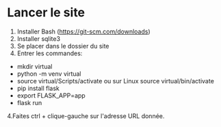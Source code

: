 # Lancer le site

1. Installer Bash (https://git-scm.com/downloads)
2. Installer sqlite3
3. Se placer dans le dossier du site
4. Entrer les commandes:  

* mkdir virtual
* python -m venv virtual
* source virtual/Scripts/activate ou sur Linux source virtual/bin/activate
* pip install flask
* export FLASK_APP=app
* flask run

4.Faites ctrl + clique-gauche sur l'adresse URL donnée.
